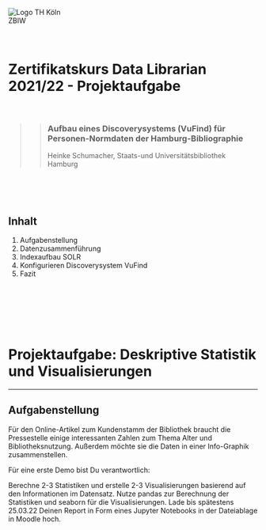 ![Logo TH Köln](images/)<br/>
ZBIW
<br/><br/><br/>
# Zertifikatskurs Data Librarian 2021/22 - Projektaufgabe
<br/>

>> ### Aufbau eines Discoverysystems (VuFind) für Personen-Normdaten der Hamburg-Bibliographie
>> Heinke Schumacher, Staats-und Universitätsbibliothek Hamburg

<br/><br/><br/>

## Inhalt
1. Aufgabenstellung<br/>
2. Datenzusammenführung<br/>
3. Indexaufbau SOLR<br/>
4. Konfigurieren Discoverysystem VuFind<br/>
5. Fazit

























<br/><br/><br/><br/><br/>






# Projektaufgabe: Deskriptive Statistik und Visualisierungen
***
## Aufgabenstellung
Für den Online-Artikel zum Kundenstamm der Bibliothek braucht die Pressestelle einige interessanten Zahlen zum Thema Alter und Bibliotheksnutzung. Außerdem möchte sie die Daten in einer Info-Graphik zusammenstellen.

Für eine erste Demo bist Du verantwortlich:

Berechne 2-3 Statistiken und erstelle 2-3 Visualisierungen basierend auf den Informationen im Datensatz.
Nutze pandas zur Berechnung der Statistiken und seaborn für die Visualisierungen.
Lade bis spätestens 25.03.22 Deinen Report in Form eines Jupyter Notebooks in der Dateiablage in Moodle hoch.

